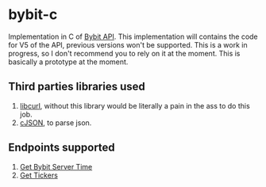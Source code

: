 # bybit-c

Implementation in C of [Bybit API](https://bybit-exchange.github.io/docs/). This implementation will contains the code for V5 of the API, previous versions won't be supported. This is a work in progress, so I don't recommend you to rely on it at the moment. This is basically a prototype at the moment.

## Third parties libraries used

1. [libcurl](https://curl.se/libcurl/), without this library would be literally a pain in the ass to do this job.
2. [cJSON](https://github.com/DaveGamble/cJSON), to parse json.

## Endpoints supported

1. [Get Bybit Server Time](https://bybit-exchange.github.io/docs/v5/market/time)
2. [Get Tickers](https://bybit-exchange.github.io/docs/v5/market/tickers)
